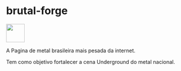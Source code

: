 # brutal-forge 
<img width="50" src="https://cdn-icons-png.flaticon.com/512/1065/1065119.png">

A Pagina de metal brasileira mais pesada da internet.

Tem como objetivo fortalecer a cena Underground do metal nacional.


